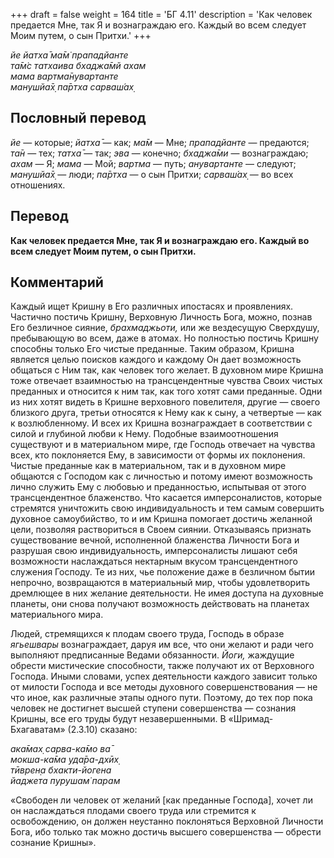 +++
draft = false
weight = 164
title = 'БГ 4.11'
description = 'Как человек предается Мне, так Я и вознаграждаю его. Каждый во всем следует Моим путем, о сын Притхи.'
+++

_йе йатха̄ ма̄м̇ прападйанте  
та̄м̇с татхаива бхаджа̄мй ахам  
мама вартма̄нувартанте  
манушйа̄х̣ па̄ртха сарваш́ах̣_

## Пословный перевод

_йе_ — которые; _йатха̄_ — как; _ма̄м_ — Мне; _прападйанте_ — предаются; _та̄н_ — тех; _татха̄_ — так; _эва_ — конечно; _бхаджа̄ми_ — вознаграждаю; _ахам_ — Я; _мама_ — Мой; _вартма_ — путь; _анувартанте_ — следуют; _манушйа̄х̣_ — люди; _па̄ртха_ — о сын Притхи; _сарваш́ах̣_ — во всех отношениях.

## Перевод

**Как человек предается Мне, так Я и вознаграждаю его. Каждый во всем следует Моим путем, о сын Притхи.**

## Комментарий

Каждый ищет Кришну в Его различных ипостасях и проявлениях. Частично постичь Кришну, Верховную Личность Бога, можно, познав Его безличное сияние, _брахмаджьоти,_ или же вездесущую Сверхдушу, пребывающую во всем, даже в атомах. Но полностью постичь Кришну способны только Его чистые преданные. Таким образом, Кришна является целью поисков каждого и каждому Он дает возможность общаться с Ним так, как человек того желает. В духовном мире Кришна тоже отвечает взаимностью на трансцендентные чувства Своих чистых преданных и относится к ним так, как того хотят сами преданные. Одни из них хотят видеть в Кришне верховного повелителя, другие — своего близкого друга, третьи относятся к Нему как к сыну, а четвертые — как к возлюбленному. И всех их Кришна вознаграждает в соответствии с силой и глубиной любви к Нему. Подобные взаимоотношения существуют и в материальном мире, где Господь отвечает на чувства всех, кто поклоняется Ему, в зависимости от формы их поклонения. Чистые преданные как в материальном, так и в духовном мире общаются с Господом как с личностью и потому имеют возможность лично служить Ему с любовью и преданностью, испытывая от этого трансцендентное блаженство. Что касается имперсоналистов, которые стремятся уничтожить свою индивидуальность и тем самым совершить духовное самоубийство, то и им Кришна помогает достичь желанной цели, позволяя раствориться в Своем сиянии. Отказываясь признать существование вечной, исполненной блаженства Личности Бога и разрушая свою индивидуальность, имперсоналисты лишают себя возможности наслаждаться нектарным вкусом трансцендентного служения Господу. Те из них, чье положение даже в безличном бытии непрочно, возвращаются в материальный мир, чтобы удовлетворить дремлющее в них желание деятельности. Не имея доступа на духовные планеты, они снова получают возможность действовать на планетах материального мира.  
  
Людей, стремящихся к плодам своего труда, Господь в образе _ягьешвары_ вознаграждает, даруя им все, что они желают и ради чего выполняют предписанные Ведами обязанности. _Йоги,_ жаждущие обрести мистические способности, также получают их от Верховного Господа. Иными словами, успех деятельности каждого зависит только от милости Господа и все методы духовного совершенствования — не что иное, как различные этапы одного пути. Поэтому, до тех пор пока человек не достигнет высшей ступени совершенства — сознания Кришны, все его труды будут незавершенными. В «Шримад-Бхагаватам» (2.3.10) сказано:

_ака̄мах̣ сарва-ка̄мо ва̄  
мокша-ка̄ма уда̄ра-дхӣх̣  
тӣврен̣а бхакти-йогена  
йаджета пурушам̇ парам_

«Свободен ли человек от желаний \[как преданные Господа\], хочет ли он наслаждаться плодами своего труда или стремится к освобождению, он должен неустанно поклоняться Верховной Личности Бога, ибо только так можно достичь высшего совершенства — обрести сознание Кришны».
